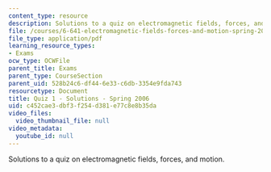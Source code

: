 ```yaml
---
content_type: resource
description: Solutions to a quiz on electromagnetic fields, forces, and motion.
file: /courses/6-641-electromagnetic-fields-forces-and-motion-spring-2009/c452cae3dbf3f254d381e77c8e8b35da_MIT6_641s09_sol_quiz2006_1.pdf
file_type: application/pdf
learning_resource_types:
- Exams
ocw_type: OCWFile
parent_title: Exams
parent_type: CourseSection
parent_uid: 528b24c6-df44-6e33-c6db-3354e9fda743
resourcetype: Document
title: Quiz 1 - Solutions - Spring 2006
uid: c452cae3-dbf3-f254-d381-e77c8e8b35da
video_files:
  video_thumbnail_file: null
video_metadata:
  youtube_id: null
---
```

Solutions to a quiz on electromagnetic fields, forces, and motion.

